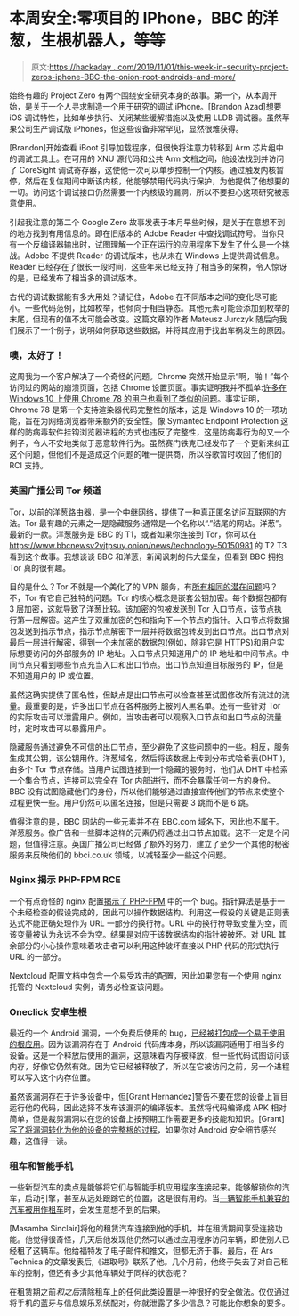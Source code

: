 # 本周安全:零项目的 IPhone，BBC 的洋葱，生根机器人，等等

> 原文:[https://hackaday . com/2019/11/01/this-week-in-security-project-zeros-iphone-BBC-the-onion-root-androids-and-more/](https://hackaday.com/2019/11/01/this-week-in-security-project-zeros-iphone-bbc-the-onion-rooting-androids-and-more/)

始终有趣的 Project Zero 有两个围绕安全研究本身的故事。第一个，从本周开始，是关于一个人寻求制造一个用于研究的调试 iPhone。[Brandon Azad]想要 iOS 调试特性，比如单步执行、关闭某些缓解措施以及使用 LLDB 调试器。虽然苹果公司生产调试版 iPhones，但这些设备非常罕见，显然很难获得。

[Brandon]开始查看 iBoot 引导加载程序，但很快将注意力转移到 Arm 芯片组中的调试工具上。在可用的 XNU 源代码和公共 Arm 文档之间，他设法找到并访问了 CoreSight 调试寄存器，这使他一次可以单步控制一个内核。通过触发内核暂停，然后在复位期间中断该内核，他能够禁用代码执行保护，为他提供了他想要的一切。访问这个调试接口仍然需要一个内核级的漏洞，所以不要担心这项研究被恶意使用。

引起我注意的第二个 Google Zero 故事发表于本月早些时候，是关于在意想不到的地方找到有用信息的。即在旧版本的 Adobe Reader 中查找调试符号。当你只有一个反编译器输出时，试图理解一个正在运行的应用程序下发生了什么是一个挑战。Adobe 不提供 Reader 的调试版本，也从未在 Windows 上提供调试信息。Reader 已经存在了很长一段时间，这些年来已经支持了相当多的架构，令人惊讶的是，已经发布了相当多的调试版本。

古代的调试数据能有多大用处？请记住，Adobe 在不同版本之间的变化尽可能小。一些代码范例，比如枚举，也倾向于相当静态。其他元素可能会添加到枚举的末尾，但现有的值不太可能会改变。这篇文章的作者 Mateusz Jurczyk 随后向我们展示了一个例子，说明如何获取这些数据，并将其应用于找出车祸发生的原因。

### 噢，太好了！

这周我为一个客户解决了一个奇怪的问题。Chrome 突然开始显示“啊，啪！”每个访问过的网站的崩溃页面，包括 Chrome 设置页面。事实证明我并不孤单:[许多在 Windows 10 上使用 Chrome 78 的用户也看到了类似的问题](https://www.bleepingcomputer.com/news/google/how-to-fix-aw-snap-crash-in-google-chrome-78/)。事实证明，Chrome 78 是第一个支持渲染器代码完整性的版本，这是 Windows 10 的一项功能，旨在为网络浏览器带来额外的安全性。像 Symantec Endpoint Protection 这样的防病毒软件挂钩浏览器进程的方式也违反了完整性，这是防病毒行为的又一个例子，令人不安地类似于恶意软件行为。虽然赛门铁克已经发布了一个更新来纠正这个问题，但他们不是造成这个问题的唯一提供商，所以谷歌暂时收回了他们的 RCI 支持。

### 英国广播公司 Tor 频道

Tor，以前的洋葱路由器，是一个中继网络，提供了一种真正匿名访问互联网的方法。Tor 最有趣的元素之一是隐藏服务:通常是一个名称以“.”结尾的网站。洋葱”。最新的一款。洋葱服务是 BBC 的 T1，或者如果你连接到 Tor，你可以在 https://www.bbcnewsv2vjtpsuy.onion/news/technology-50150981 的 T2 T3 看到这个故事。我想谈谈 BBC 和洋葱，新闻讽刺的伟大堡垒，但看到 BBC 拥抱 Tor 真的很有趣。

目的是什么？Tor 不就是一个美化了的 VPN 服务，有[所有相同的潜在问题](https://www.youtube.com/watch?v=WVDQEoe6ZWY&t=0s)吗？不，Tor 有它自己独特的问题。Tor 的核心概念是嵌套公钥加密。每个数据包都有 3 层加密，这就导致了洋葱比较。该加密的包被发送到 Tor 入口节点，该节点执行第一层解密。这产生了双重加密的包和指向下一个节点的指针。入口节点将数据包发送到指示节点，指示节点解密下一层并将数据包转发到出口节点。出口节点对最后一层进行解密，得到一个未加密的数据包(例如，除非它是 HTTPS)和用户实际想要访问的外部服务的 IP 地址。入口节点只知道用户的 IP 地址和中间节点。中间节点只看到哪些节点充当入口和出口节点。出口节点知道目标服务的 IP，但是不知道用户的 IP 或位置。

虽然这确实提供了匿名性，但缺点是出口节点可以检查甚至试图修改所有流过的流量。最重要的是，许多出口节点在各种服务上被列入黑名单。还有一些针对 Tor 的实际攻击可以泄露用户。例如，当攻击者可以观察入口节点和出口节点的流量时，定时攻击可以暴露用户。

隐藏服务通过避免不可信的出口节点，至少避免了这些问题中的一些。相反，服务生成其公钥，该公钥用作。洋葱域名，然后将该数据上传到分布式哈希表(DHT ),由多个 Tor 节点存储。当用户试图连接到一个隐藏的服务时，他们从 DHT 中检索一个集合节点，连接可以完全在 Tor 内部进行，而不会暴露任何一方的身份。BBC 没有试图隐藏他们的身份，所以他们能够通过直接宣传他们的节点来使整个过程更快一些。用户仍然可以匿名连接，但是只需要 3 跳而不是 6 跳。

值得注意的是，BBC 网站的一些元素并不在 BBC.com 域名下，因此也不属于。洋葱服务。像广告和一些脚本这样的元素仍将通过出口节点加载。这不一定是个问题，但值得注意。英国广播公司已经做了额外的努力，建立了至少一个其他的秘密服务来反映他们的 bbci.co.uk 领域，以减轻至少一些这个问题。

### Nginx 揭示 PHP-FPM RCE

一个有点奇怪的 nginx 配置[揭示了 PHP-FPM](https://bugs.php.net/bug.php?id=78599) 中的一个 bug。指针算法是基于一个未经检查的假设完成的，因此可以操作数据结构。利用这一假设的关键是正则表达式不能正确处理作为 URL 一部分的换行符。URL 中的换行符导致变量为空，而该变量被认为永远不会为空。结果是对应于该数据结构的指针被破坏。对 URL 其余部分的小心操作意味着攻击者可以利用这种破坏直接以 PHP 代码的形式执行 URL 的一部分。

Nextcloud 配置文档中包含一个易受攻击的配置，因此如果您有一个使用 nginx 托管的 Nextcloud 实例，请务必检查该问题。

### Oneclick 安卓生根

最近的一个 Android 漏洞，一个免费后使用的 bug，[已经被打包成一个易于使用的根应用](https://www.zdnet.com/article/security-researcher-publishes-proof-of-concept-code-for-recent-android-zero-day/)。因为该漏洞存在于 Android 代码库本身，所以该漏洞适用于相当多的设备。这是一个释放后使用的漏洞，这意味着内存被释放，但一些代码试图访问该内存，好像它仍然有效。因为它已经被释放了，所以在它被访问之前，另一个进程可以写入这个内存位置。

虽然该漏洞存在于许多设备中，但[Grant Hernandez]警告不要在您的设备上盲目运行他的代码，因此选择不发布该漏洞的编译版本。虽然将代码编译成 APK 相对简单，但是裁剪漏洞以在您的设备上按预期工作需要更多的技能和知识。[Grant] [写了将漏洞转化为他的设备的完整根的过程](https://hernan.de/blog/2019/10/15/tailoring-cve-2019-2215-to-achieve-root/)，如果你对 Android 安全细节感兴趣，这值得一读。

### 租车和智能手机

一些新型汽车的卖点是能够将它们与智能手机应用程序连接起来。能够解锁你的汽车，启动引擎，甚至从远处跟踪它的位置，这是很有用的。当[一辆智能手机兼容的汽车被用作租车](https://arstechnica.com/information-technology/2019/10/five-months-after-returning-rental-car-man-still-has-remote-control/)时，会发生意想不到的后果。

[Masamba Sinclair]将他的租赁汽车连接到他的手机，并在租赁期间享受连接功能。他觉得很奇怪，几天后他发现他仍然可以通过应用程序访问车辆，即使别人已经租了这辆车。他给福特发了电子邮件和推文，但都无济于事。最后，在 Ars Technica 的文章发表后,《进取号》联系了他。几个月前，他终于失去了对自己租车的控制，但还有多少其他车辆处于同样的状态呢？

在租赁期之前*和之后*清除租车上的任何此类设置是一种很好的安全做法。仅仅通过将手机的蓝牙与信息娱乐系统配对，你就泄露了多少信息？可能比你想象的要多。